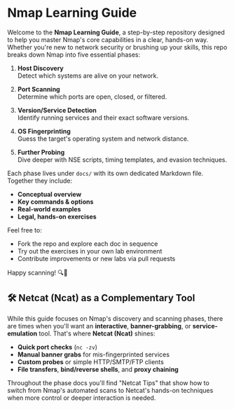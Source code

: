 # Nmap Learning Guide

Welcome to the **Nmap Learning Guide**, a step-by-step repository designed to help you master Nmap's core capabilities in a clear, hands-on way. Whether you're new to network security or brushing up your skills, this repo breaks down Nmap into five essential phases:

1. **Host Discovery**  
   Detect which systems are alive on your network.

2. **Port Scanning**  
   Determine which ports are open, closed, or filtered.

3. **Version/Service Detection**  
   Identify running services and their exact software versions.

4. **OS Fingerprinting**  
   Guess the target's operating system and network distance.

5. **Further Probing**  
   Dive deeper with NSE scripts, timing templates, and evasion techniques.

Each phase lives under `docs/` with its own dedicated Markdown file. Together they include:

- **Conceptual overview**  
- **Key commands & options**  
- **Real-world examples**  
- **Legal, hands-on exercises**

Feel free to:

- Fork the repo and explore each doc in sequence  
- Try out the exercises in your own lab environment  
- Contribute improvements or new labs via pull requests

Happy scanning! 🔍🔐

## 🛠️ Netcat (Ncat) as a Complementary Tool

While this guide focuses on Nmap's discovery and scanning phases, there are times when you'll want an **interactive**, **banner-grabbing**, or **service-emulation** tool. That's where **Netcat (Ncat)** shines:

- **Quick port checks** (`nc -zv`)
- **Manual banner grabs** for mis-fingerprinted services
- **Custom probes** or simple HTTP/SMTP/FTP clients
- **File transfers**, **bind/reverse shells**, and **proxy chaining**

Throughout the phase docs you'll find "Netcat Tips" that show how to switch from Nmap's automated scans to Netcat's hands-on techniques when more control or deeper interaction is needed.
